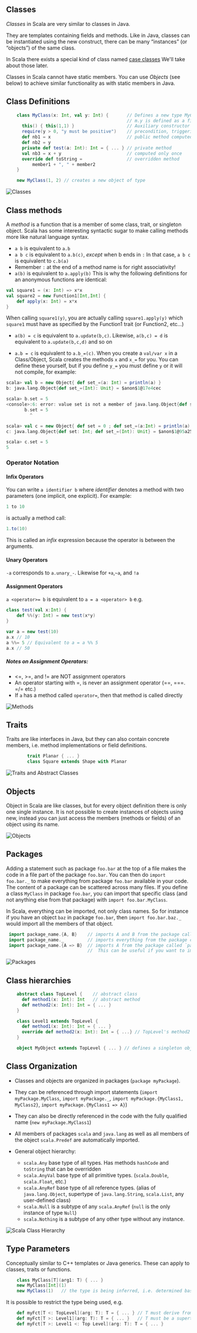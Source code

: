 ## Classes
_Classes_ in Scala are very similar to classes in Java.

They are templates containing fields and methods. Like in Java, classes can be instantiated using the new construct,
there can be many “instances” (or “objects”) of the same class.

In Scala there exists a special kind of class named [case classes](./Case-Classes.md) We'll take about those later.

Classes in Scala cannot have static members. You can use _Objects_ (see below) to achieve similar functionality as with
static members in Java.

## Class Definitions

<!-- code -->
```scala
    class MyClass(x: Int, val y: Int) {       // Defines a new type MyClass with a constructor
                                              // m.y is defined as a field.  x isn't accessible outside the class
      this() { this(1,1) }                    // Auxiliary constructor
      require(y > 0, "y must be positive")    // precondition, triggering an IllegalArgumentException if not met  
      def nb1 = x                             // public method computed every time it is called  
      def nb2 = y  
      private def test(a: Int): Int = { ... } // private method  
      val nb3 = x + y                         // computed only once  
      override def toString =                 // overridden method  
          member1 + ", " + member2 
    }

    new MyClass(1, 2) // creates a new object of type
```

![Classes](./imgs/rtjvm_oopBasics.png)

## Class methods
A _method_ is a function that is a member of some class, trait, or singleton object.  Scala has some interesting
syntactic sugar to make calling methods more like natural language syntax.

* ```a b``` is equivalent to ```a.b```
* ```a b c``` is equivalent to ```a.b(c)```, _except_ when b ends in ```:``` In that case, ```a b c``` is equivalent to
  ```c.b(a)```
* Remember ```:``` at the end of a method name is for right associativity!
* ```a(b)``` is equivalent to ```a.apply(b)``` This is why the following definitions for an anonymous functions are
  identical:
```scala
val square1 = (x: Int) => x*x
val square2 = new Function1[Int,Int] {
    def apply(x: Int) = x*x
}
```
When calling ```square1(y)```, you are actually calling ```square1.apply(y)``` which ```square1``` must have as
specified by the Function1 trait (or Function2, etc...)

* ```a(b) = c``` is equivalent to ```a.update(b,c)```. Likewise, ```a(b,c) = d``` is equivalent to ```a.update(b,c,d)```
  and so on

* ```a.b = c``` is equivalent to ```a.b_=(c)```. When you create a ```val/var x``` in a Class/Object, Scala creates the
  methods ```x``` and ```x_=``` for you. You can define these yourself, but if you define ```y_=``` you must define
  ```y``` or it will not compile, for example:

```scala
scala> val b = new Object{ def set_=(a: Int) = println(a) }
b: java.lang.Object{def set_=(Int): Unit} = $anon$1@17e4cec

scala> b.set = 5
<console>:6: error: value set is not a member of java.lang.Object{def set_=(Int): Unit}
       b.set = 5
         ^

scala> val c = new Object{ def set = 0 ; def set_=(a:Int) = println(a) }
c: java.lang.Object{def set: Int; def set_=(Int): Unit} = $anon$1@95a253

scala> c.set = 5
5
```
### Operator Notation
#### Infix Operators
You can write ```a identifier b``` where *identifier* denotes a method with two parameters
(one implicit, one explicit).  For example:

```scala
1 to 10
```

is actually a method call:
```scala
1.to(10)
```

This is called an *infix* expression because the operator is between the arguments.

#### Unary Operators
```-a``` corresponds to ```a.unary_-```. Likewise for ```+a```,```~a```, and ```!a```

#### Assignment Operators
```a <operator>= b``` is equivalent to ```a = a <operator> b``` e.g.

```scala
class test(val x:Int) {
    def %%(y: Int) = new test(x*y)
}

var a = new test(10)
a.x // 10
a %%= 5 // Equivalent to a = a %% 5
a.x // 50
```
##### Notes on Assignment Operators:

- <=, >=, and != are NOT assignment operators
- An operator starting with =, is never an assignment operator (==, ===. =/= etc.)
- If ```a``` has a method called ```operator=```, then that method is called directly


![Methods](./imgs/rtjvmMethods.png)

## Traits
Traits are like interfaces in Java, but they can also contain concrete members, i.e. method implementations or field
definitions.

<!-- code -->
```scala
        trait Planar { ... }
        class Square extends Shape with Planar
```
![Traits and Abstract Classes](./imgs/rtjvmAbstractClassesAndTraits.png)

## Objects
Object in Scala are like classes, but for every object definition there is only one single instance. It is not possible
to create instances of objects using new, instead you can just access the members (methods or fields) of an object using
its name.

![Objects](./imgs/rtjvmObjects.png)

## Packages
Adding a statement such as package `foo.bar` at the top of a file makes the code in a file part of the package `foo.bar`.
You can then do `import foo.bar._` to make everything from package `foo.bar` available in your code. The content of a
package can be scattered across many files. If you define a class `MyClass` in package `foo.bar`, you can import that
specific class (and not anything else from that package) with `import foo.bar.MyClass`.

In Scala, everything can be imported, not only class names. So for instance if you have an object `baz` in package 
`foo.bar`, then `import foo.bar.baz._` would import all the members of that object.
 
 ```scala
  import package_name.{A, B}    // imports A and B from the package called `package_name`
  import package_name._         // imports everything from the package called `package_name`
  import package_name.{A => B}  // imports A from the package called `package_name` and aliases it as B
                                //  This can be useful if you want to import 2 classes that have the same name.
```

![Packages](./imgs/rtjvmPackages.png)

## Class hierarchies
<!-- code -->
```scala
    abstract class TopLevel {    // abstract class  
      def method1(x: Int): Int   // abstract method  
      def method2(x: Int): Int = { ... }  
    }

    class Level1 extends TopLevel {  
      def method1(x: Int): Int = { ... }  
      override def method2(x: Int): Int = { ...} // TopLevel's method2 needs to be explicitly overridden  
    }

    object MyObject extends TopLevel { ... } // defines a singleton object. No other instance can be created
```

## Class Organization

- Classes and objects are organized in packages (`package myPackage`).

- They can be referenced through import statements (`import myPackage.MyClass`, `import myPackage._`,
`import myPackage.{MyClass1, MyClass2}`, `import myPackage.{MyClass1 => A}`)

- They can also be directly referenced in the code with the fully qualified name (`new myPackage.MyClass1`)

- All members of packages `scala` and `java.lang` as well as all members of the object `scala.Predef` are automatically
  imported.

- General object hierarchy:

  - `scala.Any` base type of all types. Has methods `hashCode` and `toString` that can be overridden 
  - `scala.AnyVal` base type of all primitive types. (`scala.Double`, `scala.Float`, etc.)
  - `scala.AnyRef` base type of all reference types. (alias of `java.lang.Object`, supertype of `java.lang.String`,
    `scala.List`, any user-defined class)
  - `scala.Null` is a subtype of any `scala.AnyRef` (`null` is the only instance of type `Null`)
  - `scala.Nothing` is a subtype of any other type without any instance.
  


![Scala Class Hierarchy](./imgs/class-hierarchy-of-scala.png)

## Type Parameters

Conceptually similar to C++ templates or Java generics. These can apply to classes, traits or functions.

<!-- code -->
```scala
    class MyClass[T](arg1: T) { ... }  
    new MyClass[Int](1)  
    new MyClass(1)   // the type is being inferred, i.e. determined based on the value arguments  
```

It is possible to restrict the type being used, e.g.

<!-- code -->
```scala
    def myFct[T <: TopLevel](arg: T): T = { ... } // T must derive from TopLevel or be TopLevel
    def myFct[T >: Level1](arg: T): T = { ... }   // T must be a supertype of Level1
    def myFct[T >: Level1 <: Top Level](arg: T): T = { ... }
```

